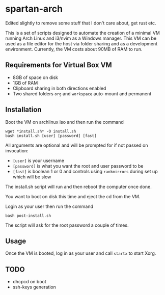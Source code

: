 # spartan-arch

Edited slightly to remove some stuff that I don't care about, get rust etc.

This is a set of scripts designed to automate the creation of a minimal VM running Arch Linux and i3/nvim as a Windows manager. This VM can be used as a file editor for the  host via folder sharing and as a development environment. Currently, the VM costs about 90MB of RAM to run.

## Requirements for Virtual Box VM
- 8GB of space on disk
- 1GB of RAM
- Clipboard sharing in both directions enabled
- Two shared folders `org` and `workspace` auto-mount and permanent

## Installation
Boot the VM on archlinux iso and then run the command
```shell
wget *install.sh* -O install.sh
bash install.sh [user] [password] [fast]
```
All arguments are optional and will be prompted for if not passed on invocation:
- `[user]` is your username
- `[password]` is what you want the root and user password to be
- `[fast]` is boolean 1 or 0 and controls using `rankmirrors` during set up which will be slow

The install.sh script will run and then reboot the computer once done.

You want to boot on disk this time and eject the cd from the VM.

Login as your user then run the command
```shell
bash post-install.sh
```
The script will ask for the root password a couple of times.

## Usage
Once the VM is booted, log in as your user and call `startx` to start Xorg.

## TODO
- dhcpcd on boot
- ssh-keys generation
